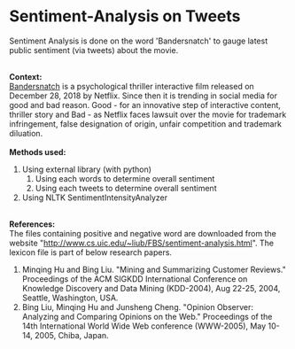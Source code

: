 # Sentiment-Analysis on Tweets
Sentiment Analysis is done on the word 'Bandersnatch' to gauge latest public sentiment (via tweets) about the movie.

<br><b>Context:</b><br>
<a href='https://en.wikipedia.org/wiki/Black_Mirror:_Bandersnatch'>Bandersnatch</a> is a psychological thriller interactive film released on December 28, 2018 by Netflix. Since then it is trending in social media for good and bad reason. 
Good - for an innovative step of interactive content, thriller story and 
Bad  - as Netflix faces lawsuit over the movie for trademark infringement, false designation of origin, unfair competition and trademark diluation.
<br>
<br>
<b>Methods used:<br></b>
<ol><li>Using external library (with python)
  <ol><li>Using each words to determine overall sentiment
    <li>Using each tweets to determine overall sentiment</ol>
  <li>Using NLTK SentimentIntensityAnalyzer</ol>

<br><b>
References:</b><br>
The files containing positive and negative word are downloaded from the website "http://www.cs.uic.edu/~liub/FBS/sentiment-analysis.html". The lexicon file is part of below research papers. <br>
1. Minqing Hu and Bing Liu. "Mining and Summarizing Customer Reviews." Proceedings of the ACM SIGKDD International Conference on Knowledge Discovery and Data Mining (KDD-2004), Aug 22-25, 2004, Seattle, Washington, USA.<br>
2. Bing Liu, Minqing Hu and Junsheng Cheng. "Opinion Observer: Analyzing and Comparing Opinions on the Web." Proceedings of the 14th International World Wide Web conference (WWW-2005), May 10-14, 2005, Chiba, Japan.
